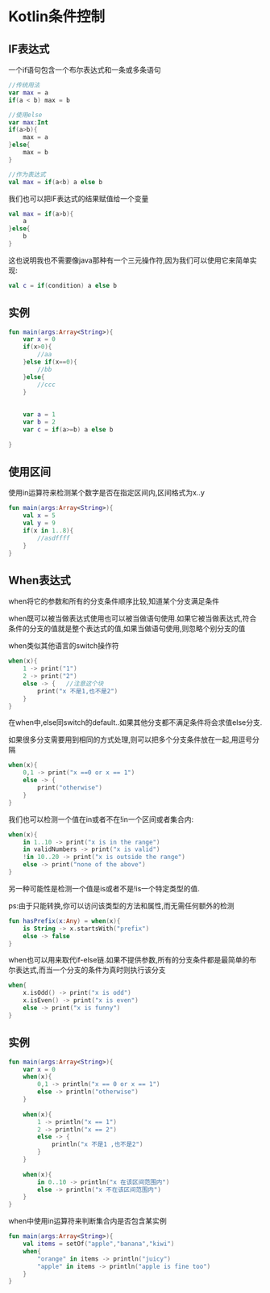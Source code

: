 # Kotlin条件控制

## IF表达式

一个if语句包含一个布尔表达式和一条或多条语句

```kotlin
//传统用法
var max = a
if(a < b) max = b

//使用else
var max:Int
if(a>b){
    max = a
}else{
    max = b
}

//作为表达式
val max = if(a<b) a else b
```

我们也可以把IF表达式的结果赋值给一个变量

```kotlin
val max = if(a>b){
    a
}else{
    b
}
```

这也说明我也不需要像java那种有一个三元操作符,因为我们可以使用它来简单实现:

```kotlin
val c = if(condition) a else b
```

## 实例

```kotlin
fun main(args:Array<String>){
    var x = 0
    if(x>0){
        //aa
    }else if(x==0){
        //bb
    }else{
        //ccc
    }
    
    
    var a = 1
    var b = 2
    var c = if(a>=b) a else b
    
}
```

## 使用区间

使用in运算符来检测某个数字是否在指定区间内,区间格式为x..y

```kotlin
fun main(args:Array<String>){
    val x = 5
    val y = 9
    if(x in 1..8){
        //asdffff
    }
}
```

## When表达式

when将它的参数和所有的分支条件顺序比较,知道某个分支满足条件

when既可以被当做表达式使用也可以被当做语句使用.如果它被当做表达式,符合条件的分支的值就是整个表达式的值,如果当做语句使用,则忽略个别分支的值

when类似其他语言的switch操作符

```kotlin
when(x){
    1 -> print("1")
    2 -> print("2")
    else -> {	//注意这个块
        print("x 不是1,也不是2")
    }
}
```

在when中,else同switch的default..如果其他分支都不满足条件将会求值else分支.

如果很多分支需要用到相同的方式处理,则可以把多个分支条件放在一起,用逗号分隔

```kotlin
when(x){
    0,1 -> print("x ==0 or x == 1")
    else -> {
        print("otherwise")
    }
}
```

我们也可以检测一个值在in或者不在!in一个区间或者集合内:

```kotlin
when(x){
    in 1..10 -> print("x is in the range")
    in validNumbers -> print("x is valid")
    !in 10..20 -> print("x is outside the range")
    else -> print("none of the above")
}
```

另一种可能性是检测一个值是is或者不是!is一个特定类型的值.

ps:由于只能转换,你可以访问该类型的方法和属性,而无需任何额外的检测

```kotlin
fun hasPrefix(x:Any) = when(x){
    is String -> x.startsWith("prefix")
    else -> false
}
```

when也可以用来取代if-else链.如果不提供参数,所有的分支条件都是最简单的布尔表达式,而当一个分支的条件为真时则执行该分支

```kotlin
when{
    x.isOdd() -> print("x is odd")
    x.isEven() -> print("x is even")
    else -> print("x is funny")
}
```

## 实例

```kotlin
fun main(args:Array<String>){
    var x = 0
    when(x){
        0,1 -> println("x == 0 or x == 1")
        else -> println("otherwise")
    }
    
    when(x){
        1 -> println("x == 1")
        2 -> println("x == 2")
        else -> {
            println("x 不是1 ,也不是2")
        }
    }
    
    when(x){
        in 0..10 -> println("x 在该区间范围内")
        else -> println("x 不在该区间范围内")
    }
}
```

when中使用in运算符来判断集合内是否包含某实例

```kotlin
fun main(args:Array<String>){
    val items = setOf("apple","banana","kiwi")
    when{
        "orange" in items -> println("juicy")
        "apple" in items -> println("apple is fine too")
    }
}
```

